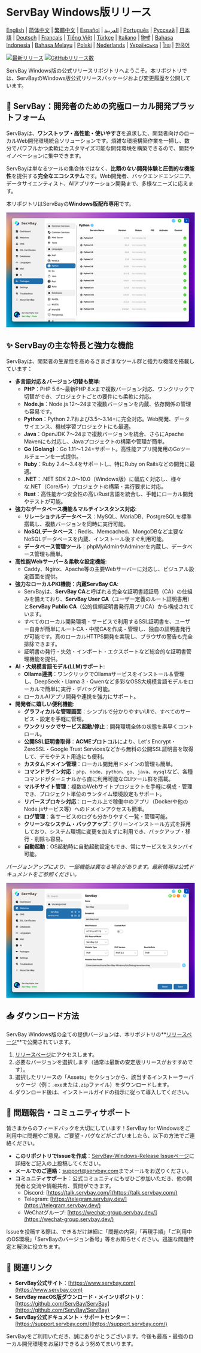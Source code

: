 # ServBay Windows版リリース

[English](/README.md) | [简体中文](/README_zh-CN.md) | [繁體中文](/README_zh-TW.md) | [Español](/README_es.md) | [العربية](/README_ar.md) | [Português](/README_pt.md) | [Русский](/README_ru.md) | [日本語](/README_ja.md) | [Deutsch](/README_de.md) | [Français](/README_fr.md) | [Tiếng Việt](/README_vi.md) | [Türkçe](/README_tr.md) | [Italiano](/README_it.md) | [हिन्दी](/README_hi.md) | [Bahasa Indonesia](/README_id.md) | [Bahasa Melayu](/README_ms.md) | [Polski](/README_pl.md) | [Nederlands](/README_nl.md) | [Українська](/README_uk.md) | [ไทย](/README_th.md) | [한국어](/README_ko.md)

[![最新リリース](https://img.shields.io/github/v/release/ServBay/ServBay-Windows-Release?display_name=tag&sort=date&label=Latest%20Release)](https://github.com/ServBay/ServBay-Windows-Release/releases/latest)
[![GitHubリリース数](https://img.shields.io/github/downloads/ServBay/ServBay-Windows-Release/total?label=Total%20Downloads)](https://github.com/ServBay/ServBay-Windows-Release/releases)

ServBay Windows版の公式リリースリポジトリへようこそ。本リポジトリでは、ServBayのWindows版公式リリースパッケージおよび変更履歴を公開しています。

## 🚀 ServBay：開発者のための究極ローカル開発プラットフォーム

ServBayは、**ワンストップ・高性能・使いやすさ**を追求した、開発者向けのローカルWeb開発環境統合ソリューションです。煩雑な環境構築作業を一掃し、数分でパワフルかつ柔軟にカスタマイズ可能な開発環境を構築できるので、開発やイノベーションに集中できます。

ServBayは単なるツールの集合体ではなく、**比類のない開発体験と圧倒的な機能性**を提供する**完全なエコシステム**です。Web開発者、バックエンドエンジニア、データサイエンティスト、AIアプリケーション開発まで、多様なニーズに応えます。

本リポジトリはServBayの**Windows版配布専用**です。

![ServBay Windows版スクリーンショット：ソフトウェア一覧](screenshots/softwares.png)

## ✨ ServBayの主な特長と強力な機能

ServBayは、開発者の生産性を高めるさまざまなツール群と強力な機能を搭載しています：

*   **多言語対応＆バージョン切替も簡単**:
    *   **PHP**：PHP 5.6～最新PHP 8.xまで複数バージョン対応、ワンクリックで切替ができ、プロジェクトごとの要件にも柔軟に対応。
    *   **Node.js**：Node.js 12～24まで複数バージョンを内蔵、依存関係の管理も容易です。
    *   **Python**：Python 2.7および3.5～3.14+に完全対応。Web開発、データサイエンス、機械学習プロジェクトにも最適。
    *   **Java**：OpenJDK 7～24まで複数バージョンを統合、さらにApache Mavenにも対応し、Javaプロジェクトの構築や管理が簡単。
    *   **Go (Golang)**：Go 1.11～1.24+サポート。高性能アプリ開発用のGoツールチェーンを一式提供。
    *   **Ruby**：Ruby 2.4～3.4をサポートし、特にRuby on Railsなどの開発に最適。
    *   **.NET**：.NET SDK 2.0～10.0（Windows版）に幅広く対応し、様々な.NET（Core/5+）プロジェクトの構築・実行要求に対応。
    *   **Rust**：高性能かつ安全性の高いRust言語を統合し、手軽にローカル開発やテストが可能。
*   **強力なデータベース機能＆マルチインスタンス対応**:
    *   **リレーショナルデータベース**：MySQL、MariaDB、PostgreSQLを標準搭載し、複数バージョンを同時に実行可能。
    *   **NoSQLデータベース**：Redis、Memcached、MongoDBなど主要なNoSQLデータベースを内蔵、インストール後すぐ利用可能。
    *   **データベース管理ツール**：phpMyAdminやAdminerを内蔵し、データベース管理も簡単。
*   **高性能Webサーバー＆柔軟な設定機能**:
    *   Caddy、Nginx、Apache等の主要Webサーバーに対応し、ビジュアル設定画面を提供。
*   **強力なローカルPKI機能：内蔵ServBay CA**:
    *   ServBayは、**ServBay CA**と呼ばれる完全な証明書認証局（CA）の仕組みを備えており、**ServBay User CA**（ユーザー定義のルート証明書用）と**ServBay Public CA**（公的信頼証明書発行用プリCA）から構成されています。
    *   すべてのローカル開発環境・サービスで利用するSSL証明書を、ユーザー自身が簡単にルートCA・中間CAを作成・管理し、独自の証明書発行が可能です。真のローカルHTTPS開発を実現し、ブラウザの警告も完全排除できます。
    *   証明書の発行・失効・インポート・エクスポートなど総合的な証明書管理機能を提供。
*   **AI・大規模言語モデル(LLM)サポート**:
    *   **Ollama連携**：ワンクリックでOllamaサービスをインストール＆管理し、DeepSeek・Llama 3・Qwenなど多彩なOSS大規模言語モデルをローカルで簡単に実行・デバッグ可能。
    *   ローカルAIアプリ開発や連携を強力にサポート。
*   **開発者に嬉しい便利機能**:
    *   **グラフィカルな管理画面**：シンプルで分かりやすいUIで、すべてのサービス・設定を手軽に管理。
    *   **ワンクリックでサービス起動/停止**：開発環境全体の状態を素早くコントロール。
    *   **公開SSL証明書取得**：**ACMEプロトコル**により、Let's Encrypt・ZeroSSL・Google Trust Servicesなどから無料の公開SSL証明書を取得して、デモやテスト用途にも便利。
    *   **カスタムドメイン管理**：ローカル開発用ドメインの管理も簡単。
    *   **コマンドライン対応**：`php`、`node`、`python`、`go`、`java`、`mysql`など、各種コマンドがターミナルから直に利用可能なCLIツール群を搭載。
    *   **マルチサイト管理**：複数のWebサイトプロジェクトを手軽に構成・管理でき、プロジェクト単位のランタイム環境設定もサポート。
    *   **リバースプロキシ対応**：ローカル上で稼働中のアプリ（Dockerや他のNode.jsサービス等）へのドメインアクセスも簡単。
    *   **ログ管理**：各サービスのログも分かりやすく一覧・管理可能。
    *   **クリーンなシステム・バックアップ**：グリーンインストール方式を採用しており、システム環境に変更を加えずに利用でき、バックアップ・移行・削除も容易。
    *   **自動起動**：OS起動時に自動起動設定もでき、常にサービスをスタンバイ可能。

*バージョンアップにより、一部機能は異なる場合があります。最新情報は公式ドキュメントをご参照ください。*


![ServBay Windows版スクリーンショット：Webサイト管理](screenshots/website.png)


## 📥 ダウンロード方法

ServBay Windows版の全ての提供バージョンは、本リポジトリの**[リリースページ](https://github.com/ServBay/ServBay-Windows-Release/releases)**で公開されています。

1.  [リリースページ](https://github.com/ServBay/ServBay-Windows-Release/releases)にアクセスします。
2.  必要なバージョンを選択します（通常は最新の安定版リリースがおすすめです）。
3.  選択したリリースの「Assets」セクションから、該当するインストーラーパッケージ（例：`.exe`または`.zip`ファイル）をダウンロードします。
4.  ダウンロード後は、インストールガイドの指示に従って導入してください。

## 💬 問題報告・コミュニティサポート

皆さまからのフィードバックを大切にしています！ServBay for Windowsをご利用中に問題やご意見、ご要望・バグなどがございましたら、以下の方法でご連絡ください。

*   **このリポジトリでIssueを作成**：[ServBay-Windows-Release Issueページ](https://github.com/ServBay/ServBay-Windows-Release/issues)に詳細をご記入の上投稿してください。
*   **メールでのご連絡**：[support@servbay.com](mailto:support@servbay.com)までメールをお送りください。
*   **コミュニティサポート**：公式コミュニティにもぜひご参加いただき、他の開発者と交流や情報共有、質問ができます。
    *   Discord: [https://talk.servbay.com/](https://talk.servbay.com/)
    *   Telegram: [https://telegram.servbay.dev/](https://telegram.servbay.dev/)
    *   WeChatグループ: [https://wechat-group.servbay.dev/](https://wechat-group.servbay.dev/)

Issueを投稿する際は、できるだけ詳細に「問題の内容」「再現手順」「ご利用中のOS環境」「ServBayのバージョン番号」等をお知らせください。迅速な問題特定と解決に役立ちます。

## 🔗 関連リンク

*   **ServBay公式サイト**：[https://www.servbay.com](https://www.servbay.com)
*   **ServBay macOS版ダウンロード・メインリポジトリ**：[https://github.com/ServBay/ServBay](https://github.com/ServBay/ServBay)
*   **ServBay公式ドキュメント・サポートセンター**：[https://support.servbay.com/](https://support.servbay.com/)

ServBayをご利用いただき、誠にありがとうございます。今後も最高・最強のローカル開発環境をお届けできるよう努めてまいります。